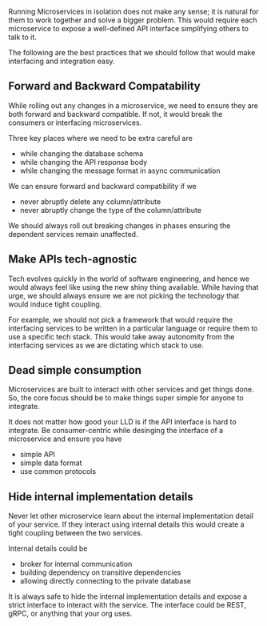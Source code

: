 Running Microservices in isolation does not make any sense; it is natural for them to work together and solve a bigger problem. This would require each microservice to expose a well-defined API interface simplifying others to talk to it.

The following are the best practices that we should follow that would make interfacing and integration easy.

## Forward and Backward Compatability

While rolling out any changes in a microservice, we need to ensure they are both forward and backward compatible. If not, it would break the consumers or interfacing microservices.

Three key places where we need to be extra careful are

- while changing the database schema
- while changing the API response body
- while changing the message format in async communication

We can ensure forward and backward compatibility if we

- never abruptly delete any column/attribute
- never abruptly change the type of the column/attribute

We should always roll out breaking changes in phases ensuring the dependent services remain unaffected.

## Make APIs tech-agnostic

Tech evolves quickly in the world of software engineering, and hence we would always feel like using the new shiny thing available. While having that urge, we should always ensure we are not picking the technology that would induce tight coupling.

For example, we should not pick a framework that would require the interfacing services to be written in a particular language or require them to use a specific tech stack. This would take away autonomity from the interfacing services as we are dictating which stack to use.

## Dead simple consumption

Microservices are built to interact with other services and get things done. So, the core focus should be to make things super simple for anyone to integrate.

It does not matter how good your LLD is if the API interface is hard to integrate. Be consumer-centric while desinging the interface of a microservice and ensure you have

- simple API
- simple data format
- use common protocols

## Hide internal implementation details

Never let other microservice learn about the internal implementation detail of your service. If they interact using internal details this would create a tight coupling between the two services.

Internal details could be

- broker for internal communication
- building dependency on transitive dependencies
- allowing directly connecting to the private database

It is always safe to hide the internal implementation details and expose a strict interface to interact with the service. The interface could be REST, gRPC, or anything that your org uses.
